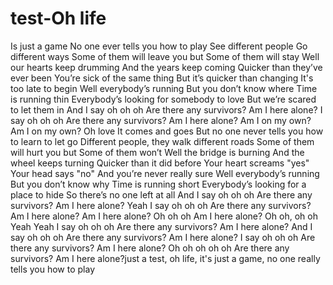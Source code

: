 # test-Oh life
Is just a game
No one ever tells you how to play
See different people
Go different ways
Some of them will leave you but
Some of them will stay
Well our hearts keep drumming
And the years keep coming
Quicker than they’ve ever been
You’re sick of the same thing
But it’s quicker than changing
It's too late to begin
Well everybody’s running 
But you don’t know where
Time is running thin
Everybody’s looking for somebody to love
But we’re scared to let them in
And I say oh oh oh
Are there any survivors?
Am I here alone?
I say oh oh oh
Are there any survivors?
Am I here alone?
Am I on my own?
Am I on my own?
Oh love
It comes and goes
But no one never tells you how to learn to let go
Different people, they walk different roads
Some of them will hurt you but
Some of them won’t
Well the bridge is burning
And the wheel keeps turning
Quicker than it did before
Your heart screams "yes"
Your head says "no"
And you’re never really sure
Well everybody’s running
But you don’t know why
Time is running short
Everybody’s looking for a place to hide
So there’s no one left at all
And I say oh oh oh
Are there any survivors?
Am I here alone?
Yeah I say oh oh oh
Are there any survivors?
Am I here alone?
Am I here alone?
Oh oh oh
Am I here alone?
Oh oh, oh oh
Yeah
Yeah I say oh oh oh
Are there any survivors?
Am I here alone?
And I say oh oh oh
Are there any survivors?
Am I here alone?
I say oh oh oh
Are there any survivors?
Am I here alone?
Oh oh oh oh oh
Are there any survivors?
Am I here alone?just a test, oh life, it's just a game, no one really tells you how to play
